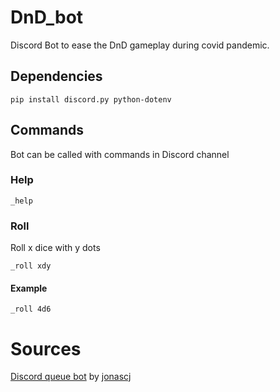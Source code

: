 # DnD_bot
Discord Bot to ease the DnD gameplay during covid pandemic.

## Dependencies
```
pip install discord.py python-dotenv
```


## Commands
Bot can be called with commands in Discord channel

### Help
```
_help
```
### Roll
Roll x dice with y dots
```
_roll xdy
```
#### Example
```
_roll 4d6
```

# Sources
[Discord queue bot](https://github.com/jonascj/discord-help-queue-bot) by [jonascj](https://github.com/jonascj)

